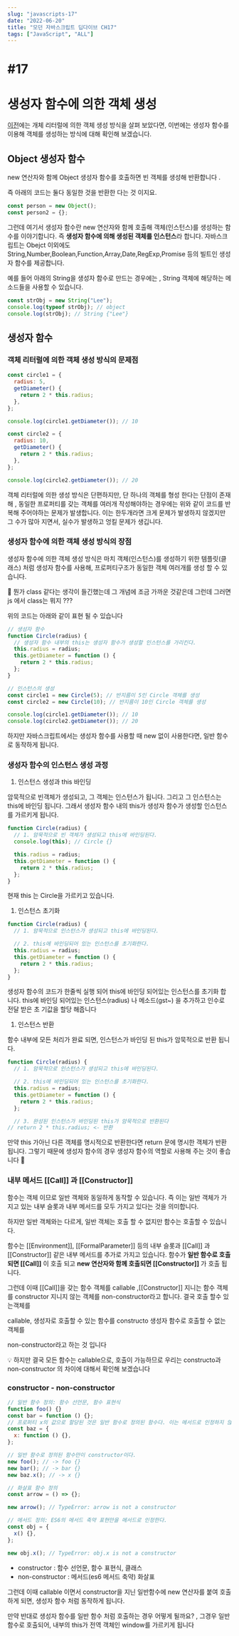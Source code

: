 ```yaml
---
slug: "javascripts-17"
date: "2022-06-20"
title: "모던 자바스크립트 딥다이브 CH17"
tags: ["JavaScript", "ALL"]
---
```


# #17

# 생성자 함수에 의한 객체 생성

[이전](post-10.md)에는 개체 리터럴에 의한 객체 생성 방식을 살펴 보았다면, 이번에는 생성자 함수를 이용해 객체를 생성하는 방식에 대해 확인해 보겠습니다.

## Object 생성자 함수

new 연산자와 함께 Object 생성자 함수를 호출하면 빈 객체를 생성해 반환합니다 .

즉 아래의 코드는 둘다 동일한 것을 반환한 다는 것 이지요.

```jsx
const person = new Object();
const person2 = {};
```

그런데 여기서 생성자 함수란 new 연산자와 함께 호출해 객체(인스턴스)를 생성하는 함수를 이야기합니다. 즉 **생성자 함수에 의해 생성된 객체를 인스턴스**라 합니다. 자바스크립트는 Obejct 이외에도 String,Number,Boolean,Function,Array,Date,RegExp,Promise 등의 빌트인 생성자 함수를 제공합니다.

예를 들어 아래의 String을 생성자 함수로 만드는 경우에는 , String 객체에 해당하는 메소드들을 사용할 수 있습니다.

```jsx
const strObj = new String("Lee");
console.log(typeof strObj); // object
console.log(strObj); // String {"Lee"}
```

## 생성자 함수

### 객체 리터럴에 의한 객체 생성 방식의 문제점

```jsx
const circle1 = {
  radius: 5,
  getDiameter() {
    return 2 * this.radius;
  },
};

console.log(circle1.getDiameter()); // 10

const circle2 = {
  radius: 10,
  getDiameter() {
    return 2 * this.radius;
  },
};

console.log(circle2.getDiameter()); // 20
```

객체 리터럴에 의한 생성 방식은 단편하지만, 단 하나의 객체를 형성 한다는 단점이 존재해 , 동일한 프로퍼티를 갖는 객체를 여러개 작성해야하는 경우에는 위와 같이 코드를 반복해 주어야하는 문제가 발생합니다. 이는 한두개라면 크게 문제가 발생하지 않겠지만 그 수가 많아 지면서, 실수가 발생하고 엉킬 문제가 생깁니다.

### 생성자 함수에 의한 객체 생성 방식의 장점

생성자 함수에 의한 객체 생성 방식은 마치 객체(인스턴스)를 생성하기 위한 템플릿(클래스) 처럼 생성자 함수를 사용해, 프로퍼티구조가 동일한 객체 여러개를 생성 할 수 있습니다.

🤔 뭔가 class 같다는 생각이 들긴했는데 그 개념에 조금 가까운 것같은데 그런데 그러면 js 에서 class는 뭐지 ???

위의 코드는 아래와 같이 표현 될 수 있습니다

```jsx
// 생성자 함수
function Circle(radius) {
  // 생성자 함수 내부의 this는 생성자 함수가 생성할 인스턴스를 가리킨다.
  this.radius = radius;
  this.getDiameter = function () {
    return 2 * this.radius;
  };
}

// 인스턴스의 생성
const circle1 = new Circle(5); // 반지름이 5인 Circle 객체를 생성
const circle2 = new Circle(10); // 반지름이 10인 Circle 객체를 생성

console.log(circle1.getDiameter()); // 10
console.log(circle2.getDiameter()); // 20
```

하지만 자바스크립트에서는 생성자 함수를 사용할 때 new 없이 사용한다면, 일반 함수로 동작하게 됩니다.

### 생성자 함수의 인스턴스 생성 과정

1. 인스턴스 생성과 this 바인딩

암묵적으로 빈객체가 생성되고, 그 객체는 인스턴스가 됩니다. 그리고 그 인스턴스는 this에 바인딩 됩니다. 그래서 생성자 함수 내의 this가 생성자 함수가 생성할 인스턴스를 가르키게 됩니다.

```jsx
function Circle(radius) {
  // 1. 암묵적으로 빈 객체가 생성되고 this에 바인딩된다.
  console.log(this); // Circle {}

  this.radius = radius;
  this.getDiameter = function () {
    return 2 * this.radius;
  };
}
```

현재 this 는 Circle을 가르키고 있습니다.

1. 인스턴스 초기화

```jsx
function Circle(radius) {
  // 1. 암묵적으로 인스턴스가 생성되고 this에 바인딩된다.

  // 2. this에 바인딩되어 있는 인스턴스를 초기화한다.
  this.radius = radius;
  this.getDiameter = function () {
    return 2 * this.radius;
  };
}
```

생성자 함수의 코드가 한줄씩 실행 되어 this에 바인딩 되어있는 인스턴스를 초기화 합니다. this에 바인딩 되어있는 인스턴스(radius) 나 메소드(gst~) 을 추가하고 인수로 전달 받은 초 기값을 할당 해줍니다

1. 인스턴스 반환

함수 내부에 모든 처리가 완료 되면, 인스턴스가 바인딩 된 this가 암묵적으로 반환 됩니다.

```jsx
function Circle(radius) {
  // 1. 암묵적으로 인스턴스가 생성되고 this에 바인딩된다.

  // 2. this에 바인딩되어 있는 인스턴스를 초기화한다.
  this.radius = radius;
  this.getDiameter = function () {
    return 2 * this.radius;
  };

  // 3. 완성된 인스턴스가 바인딩된 this가 암묵적으로 반환된다
// return 2 * this.radius; <- 반환
```

만약 this 가아닌 다른 객체를 명시적으로 반환한다면 return 문에 명시한 객체가 반환 됩니다. 그렇기 때문에 생성자 함수의 경우 생성자 함수의 역할로 사용해 주는 것이 좋습니다 🙂

### 내부 메서드 [[Call]] 과 [[Constructor]]

함수는 객체 이므로 일반 객체와 동일하게 동작할 수 있습니다. 즉 이는 일반 객체가 가지고 있는 내부 슬롯과 내부 메서드를 모두 가지고 있다는 것을 의미합니다.

하지만 일반 객체와는 다르게, 일반 객체는 호출 할 수 없지만 함수는 호출할 수 있습니다.

함수는 [[Environment]], [[FormalParameter]] 등의 내부 슬롯과 [[Call]] 과 [[Constructor]] 같은 내부 메서드를 추가로 가지고 있습니다. 함수가 **일반 함수로 호출되면 [[Call]]** 이 호출 되고 **new 연산자와 함께 호출되면 [[Constructor]]** 가 호출 됩니다.

그런데 이때 [[Call]]을 갖는 함수 객체를 callable ,[[Constructor]] 지니는 함수 객체를 constructor 지니지 않는 객체를 non-constructor라고 합니다. 결국 호출 할수 있는객체를

callable, 생성자로 호출할 수 있는 함수를 constructo 생성자 함수로 호출할 수 없는 객체를

non-constructor라고 하는 것 입니다

<aside>
💡 하지만 결국 모든 함수는  callable으로, 호출이 가능하므로 우리는 constructo과  non-constructor 의 차이에 대해서 확인해 보겠습니다

</aside>

### constructor - non-constructor

```jsx
// 일반 함수 정의: 함수 선언문, 함수 표현식
function foo() {}
const bar = function () {};
// 프로퍼티 x의 값으로 할당된 것은 일반 함수로 정의된 함수다. 이는 메서드로 인정하지 않는다.
const baz = {
  x: function () {},
};

// 일반 함수로 정의된 함수만이 constructor이다.
new foo(); // -> foo {}
new bar(); // -> bar {}
new baz.x(); // -> x {}

// 화살표 함수 정의
const arrow = () => {};

new arrow(); // TypeError: arrow is not a constructor

// 메서드 정의: ES6의 메서드 축약 표현만을 메서드로 인정한다.
const obj = {
  x() {},
};

new obj.x(); // TypeError: obj.x is not a constructor
```

- constructor : 함수 선언문, 함수 표현식, 클래스
- non-constructor : 메서드(es6 메서드 축약) 화살표

그런데 이때 callable 이면서 constructor을 지닌 일반함수에 new 연산자를 붙여 호출하게 되면, 생성자 함수 처럼 동작하게 됩니다.

만약 반대로 생성자 함수를 일반 함수 처럼 호출하는 경우 어떻게 될까요? , 그경우 일반 함수로 호출되어, 내부의 this가 전역 객체인 window를 가르키게 됩니다
